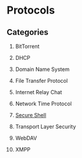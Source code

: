 # Protocols

## Categories

1. BitTorrent

1. DHCP

1. Domain Name System

1. File Transfer Protocol

1. Internet Relay Chat

1. Network Time Protocol

1. [Secure Shell](secure-shell)

1. Transport Layer Security

1. WebDAV

1. XMPP
